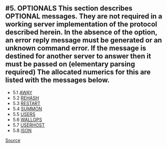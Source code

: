 #5. OPTIONALS
   This section describes **OPTIONAL** messages.  They are not required in a
   working server implementation of the protocol described herein.  In
   the absence of the option, an error reply message must be generated
   or an unknown command error.  If the message is destined for another
   server to answer then it must be passed on (elementary parsing
   required) The allocated numerics for this are listed with the
   messages below.
---
- 5.1 [AWAY](AWAY.hpp)
- 5.2 [REHASH](REHASH.hpp)
- 5.3 [RESTART](RESTART.hpp)
- 5.4 [SUMMON](SUMMON.hpp)
- 5.5 [USERS](USERS.hpp)
- 5.6 [WALLOPS](WALLOPS.hpp)
- 5.7 [USERHOST](USERHOST.hpp)
- 5.8 [ISON](ISON.hpp)

[Source](https://www.rfc-editor.org/rfc/inline-errata/rfc1459.html)